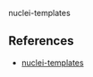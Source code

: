 nuclei-templates


## References

- [nuclei-templates](https://github.com/20142995/nuclei-templates)